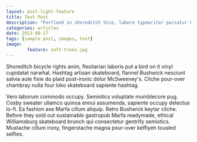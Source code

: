 ```yaml
---
layout: post-light-feature
title: Test Post
description: "Portland in shoreditch Vice, labore typewriter pariatur hoodie fap sartorial Austin. Pinterest literally occupy Schlitz forage."
categories: articles
date: 2013-08-17
tags: [sample post, images, test]
image: 
        feature: soft-trees.jpg
---
```

Shoreditch bicycle rights anim, flexitarian laboris put a bird on it vinyl cupidatat narwhal. Hashtag artisan skateboard, flannel Bushwick nesciunt salvia aute fixie do plaid post-ironic dolor McSweeney's. Cliche pour-over chambray nulla four loko skateboard sapiente hashtag.

Vero laborum commodo occupy. Semiotics voluptate mumblecore pug. Cosby sweater ullamco quinoa ennui assumenda, sapiente occupy delectus lo-fi. Ea fashion axe Marfa cillum aliquip. Retro Bushwick keytar cliche. Before they sold out sustainable gastropub Marfa readymade, ethical Williamsburg skateboard brunch qui consectetur gentrify semiotics. Mustache cillum irony, fingerstache magna pour-over keffiyeh tousled selfies.


